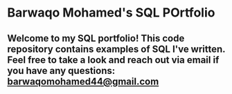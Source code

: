 # Barwaqo Mohamed's SQL POrtfolio 
## Welcome to my SQL portfolio! This code repository contains examples of SQL I've written. Feel free to take a look and reach out via email if you have any questions: barwaqomohamed44@gmail.com
